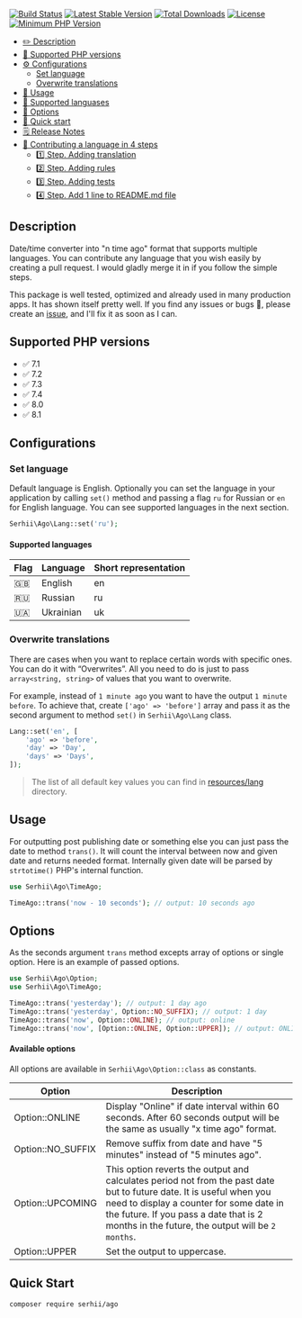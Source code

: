 [![Build Status](https://img.shields.io/endpoint.svg?url=https%3A%2F%2Factions-badge.atrox.dev%2FSerhiiCho%2Fago%2Fbadge&style=flat)](https://actions-badge.atrox.dev/SerhiiCho/ago/goto)
[![Latest Stable Version](https://poser.pugx.org/serhii/ago/v/stable)](https://packagist.org/packages/serhii/ago)
[![Total Downloads](https://poser.pugx.org/serhii/ago/downloads)](https://packagist.org/packages/serhii/ago)
[![License](https://poser.pugx.org/serhii/ago/license)](https://packagist.org/packages/serhii/ago)
<a href="https://php.net/" rel="nofollow"><img src="https://camo.githubusercontent.com/2b1ed18c21257b0a1e6b8568010e6e8f3636e6d5/68747470733a2f2f696d672e736869656c64732e696f2f62616467652f7068702d253345253344253230372e312d3838393242462e7376673f7374796c653d666c61742d737175617265" alt="Minimum PHP Version" data-canonical-src="https://img.shields.io/badge/php-%3E%3D%207.1-8892BF.svg" style="max-width:100%;"></a>

- [✏️ Description](#description)
- [🐘 Supported PHP versions](#supported-php-versions)
- [⚙️ Configurations](#configurations)
  - [Set language](#set-language)
  - [Overwrite translations](#overwrite-translations)
- [👏 Usage](#usage)
- [🚩 Supported languases](#supported-languages)
- [🤲 Options](#options)
- [🚀 Quick start](#quick-start)
- [🗒 Release Notes](https://github.com/SerhiiCho/ago/blob/master/CHANGELOG.md)
- [🎁 Contributing a language in 4 steps](https://github.com/SerhiiCho/ago/blob/master/CONTRIBUTE.md)
  - [1️⃣ Step. Adding translation](https://github.com/SerhiiCho/ago/blob/master/CONTRIBUTE.md#1-step-adding-translation)
  - [2️⃣ Step. Adding rules](https://github.com/SerhiiCho/ago/blob/master/CONTRIBUTE.md#2-step-adding-rules)
  - [3️⃣ Step. Adding tests](https://github.com/SerhiiCho/ago/blob/master/CONTRIBUTE.md#3-step-adding-tests)
  - [4️⃣ Step. Add 1 line to README.md file](https://github.com/SerhiiCho/ago/blob/master/CONTRIBUTE.md#4-step-add-1-line-to-readmemd-file)

## Description

Date/time converter into "n time ago" format that supports multiple languages. You can contribute any language that you wish easily by creating a pull request. I would gladly merge it in if you follow the simple steps.

This package is well tested, optimized and already used in many production apps. It has shown itself pretty well. If you find any issues or bugs 🐞, please create an [issue](https://github.com/SerhiiCho/ago/issues/new), and I'll fix it as soon as I can.

## Supported PHP versions

- ✅ 7.1
- ✅ 7.2
- ✅ 7.3
- ✅ 7.4
- ✅ 8.0
- ✅ 8.1

## Configurations

### Set language

Default language is English. Optionally you can set the language in your application by calling `set()` method and passing a flag `ru` for Russian or `en` for English language. You can see supported languages in the next section.

```php
Serhii\Ago\Lang::set('ru');
```

#### Supported languages

| Flag | Language | Short representation |
| --- | --- | --- |
| 🇬🇧 | English | en |
| 🇷🇺 | Russian | ru |
| 🇺🇦 | Ukrainian | uk |

### Overwrite translations
There are cases when you want to replace certain words with specific ones. You can do it with “Overwrites”. All you need to do is just to pass `array<string, string>` of values that you want to overwrite.

For example, instead of `1 minute ago` you want to have the output `1 minute before`. To achieve that, create `['ago' => 'before']` array and pass it as the second argument to method `set()` in `Serhii\Ago\Lang` class.

```php
Lang::set('en', [
    'ago' => 'before',
    'day' => 'Day',
    'days' => 'Days',
]);
```

> The list of all default key values you can find in [resources/lang](https://github.com/SerhiiCho/ago/tree/master/resources/lang) directory.

## Usage

For outputting post publishing date or something else you can just pass the date to method `trans()`. It will count the interval between now and given date and returns needed format. Internally given date will be parsed by `strtotime()` PHP's internal function.

```php
use Serhii\Ago\TimeAgo;

TimeAgo::trans('now - 10 seconds'); // output: 10 seconds ago
```

## Options

As the seconds argument `trans` method excepts array of options or single option. Here is an example of passed options.

```php
use Serhii\Ago\Option;
use Serhii\Ago\TimeAgo;

TimeAgo::trans('yesterday'); // output: 1 day ago
TimeAgo::trans('yesterday', Option::NO_SUFFIX); // output: 1 day
TimeAgo::trans('now', Option::ONLINE); // output: online
TimeAgo::trans('now', [Option::ONLINE, Option::UPPER]); // output: ONLINE
```

#### Available options

All options are available in `Serhii\Ago\Option::class` as constants.

| Option | Description |
| --- | --- |
| Option::ONLINE | Display "Online" if date interval within 60 seconds. After 60 seconds output will be the same as usually "x time ago" format. |
| Option::NO_SUFFIX | Remove suffix from date and have "5 minutes" instead of "5 minutes ago". |
| Option::UPCOMING | This option reverts the output and calculates period not from the past date but to future date. It is useful when you need to display a counter for some date in the future. If you pass a date that is 2 months in the future, the output will be `2 months`. |
| Option::UPPER | Set the output to uppercase. |

## Quick Start

```bash
composer require serhii/ago
```
